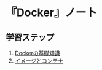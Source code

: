 # 『Docker』ノート


## 学習ステップ

1. [Dockerの基礎知識](./_/chapters/basic_knowledge_of_docker.md)
1. [イメージとコンテナ](./_/chapters/image_and_container.md)
